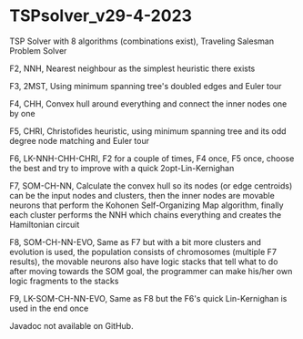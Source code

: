 # TSPsolver_v29-4-2023 
TSP Solver with 8 algorithms (combinations exist), 
Traveling Salesman Problem Solver

F2, NNH,               Nearest neighbour as the simplest heuristic there exists 
 
F3, 2MST,              Using minimum spanning tree's doubled edges and Euler tour 
 
F4, CHH,               Convex hull around everything and connect the inner nodes one by one 
 
F5, CHRI,              Christofides heuristic, using minimum spanning tree and its odd degree node matching and Euler tour 
 
F6, LK-NNH-CHH-CHRI,   F2 for a couple of times, F4 once, F5 once, choose the best and try to improve with a quick 2opt-Lin-Kernighan 
 
F7, SOM-CH-NN,         Calculate the convex hull so its nodes (or edge centroids) can be the input nodes and clusters, then 
                      the inner nodes are movable neurons that perform the Kohonen Self-Organizing Map algorithm, finally 
                      each cluster performs the NNH which chains everything and creates the Hamiltonian circuit 
 
F8, SOM-CH-NN-EVO,     Same as F7 but with a bit more clusters and evolution is used, the population consists of 
                      chromosomes (multiple F7 results), the movable neurons also have logic stacks that tell what to do 
                      after moving towards the SOM goal, the programmer can make his/her own logic fragments to the stacks 
 
F9, LK-SOM-CH-NN-EVO,  Same as F8 but the F6's quick Lin-Kernighan is used in the end once 

Javadoc not available on GitHub.
